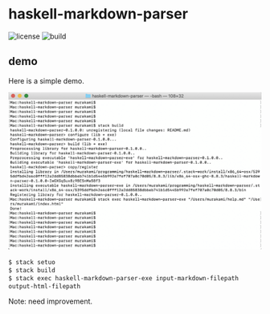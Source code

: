 # haskell-markdown-parser

![license](https://img.shields.io/github/license/MurakamiKennzo/haskell-markdown-parser)
![build](https://img.shields.io/badge/build-0.1.0.0--test-green)

## demo

Here is a simple demo.

![simple demo](https://github.com/MurakamiKennzo/haskell-markdown-parser/blob/master/screenshots/demo.gif)

```shell
$ stack setuo
$ stack build
$ stack exec haskell-markdown-parser-exe input-markdown-filepath output-html-filepath
```
Note: need improvement.
